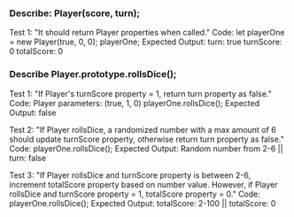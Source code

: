 ### Describe: Player(score, turn);

Test 1: "It should return Player properties when called."
Code: 
let playerOne = new Player(true, 0, 0);
playerOne;
Expected Output: 
turn: true
turnScore: 0 
totalScore: 0

### Describe Player.prototype.rollsDice();

Test 1: "If Player's turnScore property = 1, return turn property as false."
Code: 
Player parameters: (true, 1, 0)
playerOne.rollsDice();
Expected Output: 
false

Test 2: "If Player rollsDice, a randomized number with a max amount of 6 should update turnScore property, otherwise return turn property as false."
Code:
playerOne.rollsDice();
Expected Output: Random number from 2-6 || turn: false

Test 3: "If Player rollsDice and turnScore property is between 2-6, increment totalScore property based on number value. However, if Player rollsDice and turnScore property = 1, totalScore property = 0."
Code:
playerOne.rollsDice();
Expected Output: totalScore: 2-100 || totalScore: 0
